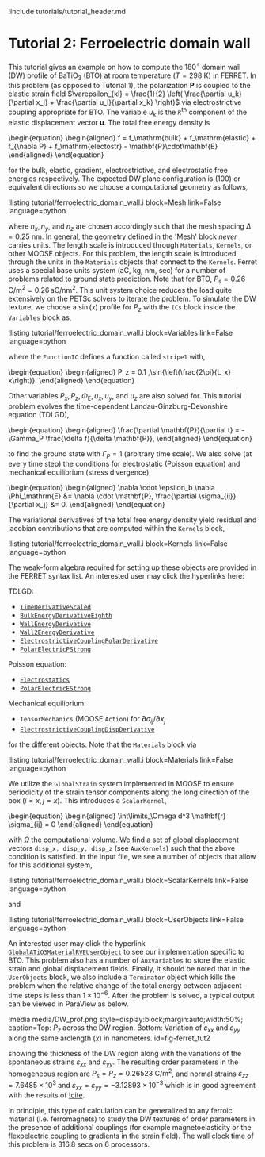 !include tutorials/tutorial_header.md

# Tutorial 2: Ferroelectric domain wall

This tutorial gives an example on how to compute the $180^\circ$ domain wall (DW) profile of $\mathrm{BaTiO}_3$ (BTO) at room temperature ($T = 298$ K) in FERRET. In this problem (as opposed to Tutorial 1), the polarization $\mathbf{P}$ is coupled to the elastic strain field $\varepsilon_{kl} = \frac{1}{2} \left( \frac{\partial u_k}{\partial x_l} + \frac{\partial u_l}{\partial x_k} \right)$ via electrostrictive coupling appropriate for BTO. The variable $u_k$ is the $k^\mathrm{th}$ component of the elastic displacement vector $\mathbf{u}$. The total free energy density is

\begin{equation}
  \begin{aligned}
    f = f_\mathrm{bulk} + f_\mathrm{elastic} + f_{\nabla P} + f_\mathrm{electostr} - \mathbf{P}\cdot\mathbf{E}
  \end{aligned}
\end{equation}

for the bulk, elastic, gradient, electrostrictive, and electrostatic free energies respectively. The expected DW plane configuration is (100) or equivalent directions so we choose a computational geometry as follows,

!listing tutorial/ferroelectric_domain_wall.i
         block=Mesh
         link=False
         language=python

where $n_x, n_y,$ and $n_z$ are chosen accordingly such that the mesh spacing $\Delta = 0.25$ nm. In general, the geometry defined in the 'Mesh' block *never* carries units. The length scale is introduced through `Materials`, `Kernels`, or other MOOSE objects. For this problem, the length scale is introduced through the units in the `Materials` objects that connect to the `Kernels`. Ferret uses a special base units system (aC, kg, nm, sec) for a number of problems related to ground state prediction. Note that for BTO, $P_s = 0.26\,\mathrm{C}/\mathrm{m}^2 = 0.26 \,\mathrm{aC}/\mathrm{nm}^2$. This unit system choice reduces the load quite extensively on the PETSc solvers to iterate the problem. To simulate the DW texture, we choose a $\sin(x)$ profile for $P_z$ with the `ICs` block inside the `Variables` block as,

!listing tutorial/ferroelectric_domain_wall.i
         block=Variables
         link=False
         language=python

where the `FunctionIC` defines a function called `stripe1` with,  

\begin{equation}
  \begin{aligned}
    P_z = 0.1 \,\sin{\left(\frac{2\pi}{L_x} x\right)}.
  \end{aligned}
\end{equation}

Other variables $P_x, P_z, \Phi_\mathrm{E}, u_x, u_y$, and $u_z$ are also solved for. This tutorial problem evolves the time-dependent Landau-Ginzburg-Devonshire equation (TDLGD),

\begin{equation}
  \begin{aligned}
    \frac{\partial \mathbf{P}}{\partial t} = - \Gamma_P \frac{\delta f}{\delta \mathbf{P}},
  \end{aligned}
\end{equation}

to find the ground state with $\Gamma_P = 1$ (arbitrary time scale). We also solve (at every time step) the conditions for electrostatic (Poisson equation) and mechanical equilibrium (stress divergence),

\begin{equation}
  \begin{aligned}
    \nabla \cdot \epsilon_b \nabla \Phi_\mathrm{E} &= \nabla \cdot \mathbf{P},
    \frac{\partial \sigma_{ij}}{\partial x_j} &= 0.
  \end{aligned}
\end{equation}

The variational derivatives of the total free energy density yield residual and jacobian contributions that are computed within the `Kernels` block,

!listing tutorial/ferroelectric_domain_wall.i
         block=Kernels
         link=False
         language=python

The weak-form algebra required for setting up these objects are provided in the FERRET syntax list. An interested user may click the hyperlinks here:

TDLGD:

- [`TimeDerivativeScaled`](source/kernels/TimeDerivativeScaled.md)
- [`BulkEnergyDerivativeEighth`](source/kernels/BulkEnergyDerivativeEighth.md)
- [`WallEnergyDerivative`](source/kernels/WallEnergyDerivative.md)
- [`Wall2EnergyDerivative`](source/kernels/Wall2EnergyDerivative.md)
- [`ElectrostrictiveCouplingPolarDerivative`](source/kernels/ElectrostrictiveCouplingPolarDerivative.md)
- [`PolarElectricPStrong`](source/kernels/PolarElectricPStrong.md)

Poisson equation:

- [`Electrostatics`](source/kernels/Electrostatics.md)
- [`PolarElectricEStrong`](source/kernels/PolarElectricEStrong.md)

Mechanical equilibrium:

- `TensorMechanics` (MOOSE `Action`) for $\partial \sigma_{ij} / \partial x_j$
- [`ElectrostrictiveCouplingDispDerivative`](source/kernels/ElectrostrictiveCouplingDispDerivative.md)

for the different objects. Note that the `Materials` block via

!listing tutorial/ferroelectric_domain_wall.i
         block=Materials
         link=False
         language=python

We utilize the `GlobalStrain` system implemented in MOOSE to ensure periodicity of the strain tensor components along the long direction of the box ($i = x, j = x$). This introduces a `ScalarKernel`,

\begin{equation}
  \begin{aligned}
    \int\limits_\Omega d^3 \mathbf{r} \sigma_{ij} = 0
  \end{aligned}
\end{equation}

with $\Omega$ the computational volume. We find a set of global displacement vectors `disp_x, disp_y, disp_z` (see `AuxKernels`) such that the above condition is satisfied. In the input file, we see a number of objects that allow for this additional system,

!listing tutorial/ferroelectric_domain_wall.i
         block=ScalarKernels
         link=False
         language=python

and

!listing tutorial/ferroelectric_domain_wall.i
         block=UserObjects
         link=False
         language=python

An interested user may click the hyperlink [`GlobalATiO3MaterialRVEUserObject`](source/userobjects/GlobalATiO3MaterialRVEUserObject.md) to see our implementation specific to BTO. This problem also has a number of `AuxVariables` to store the elastic strain and global displacement fields. Finally, it should be noted that in the `UserObjects` block, we also include a `Terminator` object which kills the problem when the relative change of the total energy between adjacent time steps is less than $1\times 10^{-6}$. After the problem is solved, a typical output can be viewed in ParaView as below.

!media media/DW_prof.png style=display:block;margin:auto;width:50%; caption=Top: $P_z$ across the DW region. Bottom: Variation of $\varepsilon_{xx}$ and $\varepsilon_{yy}$ along the same arclength ($x$) in nanometers.   id=fig-ferret_tut2

showing the thickness of the DW region along with the variations of the spontaneous strains $\varepsilon_{xx}$ and $\varepsilon_{yy}$. The resulting order parameters in the homogeneous region are $P_s = P_z = 0.26523$ $\mathrm{C}/\mathrm{m}^2$, and normal strains $\varepsilon_{zz} = 7.6485\times 10^{3}$ and $\varepsilon_{xx} = \varepsilon_{yy} = -3.12893 \times 10^{-3}$ which is in good agreement with the results of [!cite](Hlinka2006).

In principle, this type of calculation can be generalized to any ferroic material (i.e. ferromagnets) to study the DW textures of order parameters in the presence of additional couplings (for example magnetoelasticity or the flexoelectric coupling to gradients in the strain field). The wall clock time of this problem is 316.8 secs on 6 processors.
